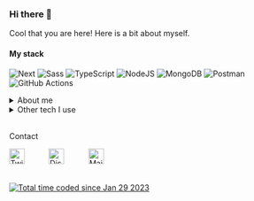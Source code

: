 
### Hi there 👋

Cool that you are here! Here is a bit about myself. <br>

#### My stack
![Next](https://img.shields.io/badge/Next.js-000?&logo=nextdotjs)
![Sass](https://img.shields.io/badge/Sass-000.svg?logo=Sass)
![TypeScript](https://img.shields.io/badge/-TypeScript-000?&logo=TypeScript)
![NodeJS](https://img.shields.io/badge/node.js-000?logo=node.js)
![MongoDB](https://img.shields.io/badge/MongoDB-000?&logo=mongodb)
![Postman](https://img.shields.io/badge/Postman-000?logo=postman)
![GitHub Actions](https://img.shields.io/badge/githubactions-000?logo=githubactions)

<details>
  <summary>About me </summary>
  <hr>
  
  <p align="left">
  I'm a Swedish guy with a degree in Software Engineering and Management. People describe me as creative, smart, and down-to-earth. Alike a lot of other people, programming, and software development started as a hobby but is now what I do most of my time awake. When I'm not working, you might find me playing online games with friends or on my bike. Besides that, I enjoy spending my time on <a href="https://twitch.tv/">Twitch</a>.
  </p>

  <p align="left">
  Beyond programming, I also have experience with graphic design and animation from studies before my degree. I enjoy it, so it's not uncommon that I do projects in that field too. Adobe Photoshop and Adobe After Effects are the two software I have worked with the most. I have always found it to be super interesting, and a dream would be to somehow combine software development with graphic design/animation.
  </p>

  <hr>
</details>
<details>
  <summary>Other tech I use</summary>
  <hr>

  
| **Previously worked with📌** |
| --- | 
| ![Godot Engine](https://img.shields.io/badge/Godot-000.svg?logo=godot-engine) ![Arduino](https://img.shields.io/badge/-Arduino-000?logo=Arduino) ![Raspberry Pi](https://img.shields.io/badge/RaspberryPi-000?logo=Raspberry-Pi) ![Docker](https://img.shields.io/badge/Docker-000.svg?logo=docker) ![MySQL](https://img.shields.io/badge/MySQL-000.svg?logo=mysql) <br>![Twitch API](https://img.shields.io/badge/Twitch%20API-000?logo=twitch) ![Youtube API](https://img.shields.io/badge/Youtube%20API-000?logo=Youtubegaming&logoColor=red) ![GitLab CI](https://img.shields.io/badge/GitLabCI-000.svg?logo=gitlab)|
  
| **Design Tools I use 🎨** |
| --- | 
![Adobe Photoshop](https://img.shields.io/badge/Adobe%20Photoshop-000.svg?logo=adobephotoshop) ![Adobe Premiere Pro](https://img.shields.io/badge/Adobe%20Premiere%20Pro-000.svg?logo=Adobe%20Premiere%20Pro) ![Adobe After Effects](https://img.shields.io/badge/Adobe%20After%20Effects-000.svg?logo=Adobe%20After%20Effects) ![Figma](https://img.shields.io/badge/figma-000.svg?logo=figma)

|   Programming Languages ✒	|  Frameworks 🖥	|  Hosting ☁	|  OS 🧠	|
|---	|---	|---	|---	|
| ![CSS](https://img.shields.io/badge/CSS-000.svg?logo=css3) ![C](https://img.shields.io/badge/C-000.svg?logo=C) ![C#](https://img.shields.io/badge/C%23-000.svg?&logo=csharp) ![Python](https://img.shields.io/badge/Python-000?logo=python) ![Java](https://img.shields.io/badge/Java-000?logo=java) ![JavaScript](https://img.shields.io/badge/Javascript-000.svg?logo=javascript&logoColor=%23F7DF1E) ![Markdown](https://img.shields.io/badge/markdown-000.svg?logo=markdown)|![.NET](https://img.shields.io/badge/.NET-000.svg?logo=dotnet) ![Webpack](https://img.shields.io/badge/webpack-000.svg?logo=webpack) ![Electron.js](https://img.shields.io/badge/Electron-000?logo=Electron)![TensorFlow](https://img.shields.io/badge/TensorFlow-000.svg?logo=TensorFlow)![Keras](https://img.shields.io/badge/Keras-000.svg?logo=Keras) ![Django](https://img.shields.io/badge/django-000.svg?logo=django) ![Express.js](https://img.shields.io/badge/Express-000.svg?logo=express) ![Vue.js](https://img.shields.io/badge/Vue-000.svg?logo=vuedotjs) ![React](https://img.shields.io/badge/React-000.svg?logo=react)| ![Glitch](https://img.shields.io/badge/Glitch-000.svg?logo=glitch) ![Heroku](https://img.shields.io/badge/Heroku-000.svg?logo=heroku) ![AWS](https://img.shields.io/badge/AWS-000.svg?logo=amazon-aws) ![Vercel](https://img.shields.io/badge/Vercel-000.svg?logo=vercel)|![Android](https://img.shields.io/badge/Android-000?logo=android) ![Windows](https://img.shields.io/badge/Windows-000?logo=windows)	![Ubuntu](https://img.shields.io/badge/Ubuntu-000?logo=ubuntu)   	|
<hr>
  </details>
<br>
    
<p align="left">Contact</p>
<p align="left"> <a href="https://twitter.com/caisesiume" target="_blank"><img src="https://upload.wikimedia.org/wikipedia/sco/thumb/9/9f/Twitter_bird_logo_2012.svg/1200px-Twitter_bird_logo_2012.svg.png" alt="Twitter Logo" width="28"/></a>&nbsp;&nbsp;&nbsp;&nbsp;&nbsp;&nbsp;&nbsp;&nbsp;&nbsp;&nbsp;
<a href="https://discordapp.com/users/277883519017943042" target="_blank"><img src="https://discord.com/assets/3437c10597c1526c3dbd98c737c2bcae.svg" alt="Discord Logo" width="28"/></a>&nbsp;&nbsp;&nbsp;&nbsp;&nbsp;&nbsp;&nbsp;&nbsp;&nbsp;&nbsp;
<a href="mailto:caisbotbusiness@gmail.com" target="_blank"><img src="https://upload.wikimedia.org/wikipedia/commons/thumb/8/8c/Gmail_Icon_%282013-2020%29.svg/2048px-Gmail_Icon_%282013-2020%29.svg.png" alt="Mail logo" width="28"/></a></p>
    
<br>
<div align="left">
  <a href="https://wakatime.com/@ac02e35f-9f9f-4b36-ac88-9dc489ff17ee"><img src="https://wakatime.com/badge/user/ac02e35f-9f9f-4b36-ac88-9dc489ff17ee.svg" alt="Total time coded since Jan 29 2023" /></a>
</div>
